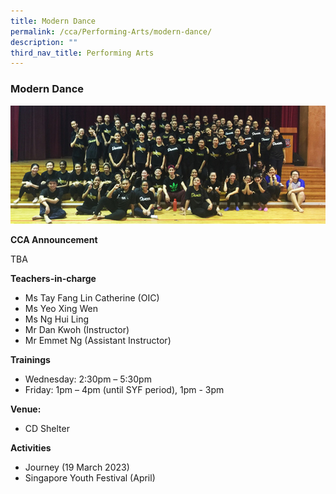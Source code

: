 ```yaml
---
title: Modern Dance
permalink: /cca/Performing-Arts/modern-dance/
description: ""
third_nav_title: Performing Arts
---
```

### Modern Dance

<img src="/images/cca23.png" style="width:80%,align:left">

**CCA Announcement**

TBA

**Teachers-in-charge**

*   Ms Tay Fang Lin Catherine (OIC)
*   Ms Yeo Xing Wen
*   Ms Ng Hui Ling
*   Mr Dan Kwoh (Instructor)
*   Mr Emmet Ng (Assistant Instructor)

**Trainings**

*   Wednesday: 2:30pm – 5:30pm
*   Friday: 1pm – 4pm (until SYF period), 1pm - 3pm

**Venue:**

*   CD Shelter

**Activities**

* Journey (19 March 2023)
* Singapore Youth Festival (April)


